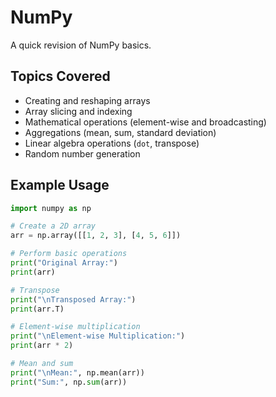 # NumPy  
A quick revision of NumPy basics.

## Topics Covered  
- Creating and reshaping arrays  
- Array slicing and indexing  
- Mathematical operations (element-wise and broadcasting)  
- Aggregations (mean, sum, standard deviation)  
- Linear algebra operations (`dot`, transpose)  
- Random number generation  

## Example Usage  
```python
import numpy as np

# Create a 2D array
arr = np.array([[1, 2, 3], [4, 5, 6]])

# Perform basic operations
print("Original Array:")
print(arr)

# Transpose
print("\nTransposed Array:")
print(arr.T)

# Element-wise multiplication
print("\nElement-wise Multiplication:")
print(arr * 2)

# Mean and sum
print("\nMean:", np.mean(arr))
print("Sum:", np.sum(arr))

 
 
